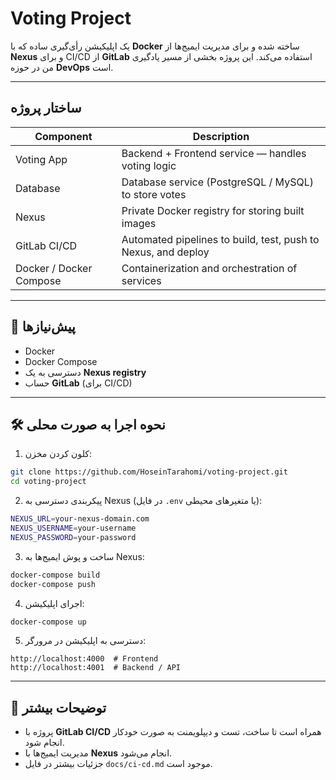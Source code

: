 # Voting Project

یک اپلیکیشن رأی‌گیری ساده که با **Docker** ساخته شده و برای مدیریت ایمیج‌ها از **Nexus** و برای CI/CD از **GitLab** استفاده می‌کند. این پروژه بخشی از مسیر یادگیری من در حوزه **DevOps** است.

---

## ساختار پروژه

| Component               | Description                                                   |
| ----------------------- | ------------------------------------------------------------- |
| Voting App              | Backend + Frontend service — handles voting logic             |
| Database                | Database service (PostgreSQL / MySQL) to store votes          |
| Nexus                   | Private Docker registry for storing built images              |
| GitLab CI/CD            | Automated pipelines to build, test, push to Nexus, and deploy |
| Docker / Docker Compose | Containerization and orchestration of services                |

---

## 🚀 پیش‌نیازها

* Docker
* Docker Compose
* دسترسی به یک **Nexus registry**
* حساب **GitLab** (برای CI/CD)

---

## 🛠️ نحوه اجرا به صورت محلی

1. کلون کردن مخزن:

```bash
git clone https://github.com/HoseinTarahomi/voting-project.git
cd voting-project
```

2. پیکربندی دسترسی به Nexus (در فایل `.env` یا متغیرهای محیطی):

```bash
NEXUS_URL=your-nexus-domain.com
NEXUS_USERNAME=your-username
NEXUS_PASSWORD=your-password
```

3. ساخت و پوش ایمیج‌ها به Nexus:

```bash
docker-compose build
docker-compose push
```

4. اجرای اپلیکیشن:

```bash
docker-compose up
```

5. دسترسی به اپلیکیشن در مرورگر:

```
http://localhost:4000  # Frontend
http://localhost:4001  # Backend / API
```

---

## 📂 توضیحات بیشتر

* پروژه با **GitLab CI/CD** همراه است تا ساخت، تست و دیپلویمنت به صورت خودکار انجام شود.
* مدیریت ایمیج‌ها با **Nexus** انجام می‌شود.
* جزئیات بیشتر در فایل `docs/ci-cd.md` موجود است.

